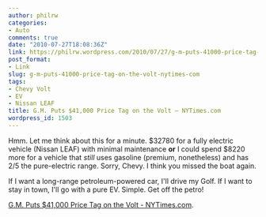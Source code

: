 ```yaml
---
author: philrw
categories:
- Auto
comments: true
date: "2010-07-27T18:08:36Z"
link: https://philrw.wordpress.com/2010/07/27/g-m-puts-41000-price-tag-on-the-volt-nytimes-com/
post_format:
- Link
slug: g-m-puts-41000-price-tag-on-the-volt-nytimes-com
tags:
- Chevy Volt
- EV
- Nissan LEAF
title: G.M. Puts $41,000 Price Tag on the Volt – NYTimes.com
wordpress_id: 1503
---
```


Hmm. Let me think about this for a minute. $32780 for a fully electric vehicle (Nissan LEAF) with minimal maintenance **or** I could spend $8220 more for a vehicle that _still_ uses gasoline (premium, nonetheless) and has 2/5 the pure-electric range. Sorry, Chevy. I think you missed the boat again.

If I want a long-range petroleum-powered car, I'll drive my Golf. If I want to stay in town, I'll go with a pure EV. Simple. Get off the petro!

[G.M. Puts $41,000 Price Tag on the Volt - NYTimes.com](http://www.nytimes.com/2010/07/28/business/28volt.html).
